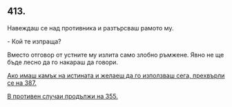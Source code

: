 ## 413.

Навеждаш се над противника и разтърсваш рамото му.

\- Кой те изпраща?

Вместо отговор от устните му излита само злобно ръмжене. Явно не
ще бъде лесно да го накараш да говори.

[Ако имаш камък на истината и желаеш да го използваш сега,
прехвърли се на 387.](./387)

[В противен случаи продължи на 355.](./355)
